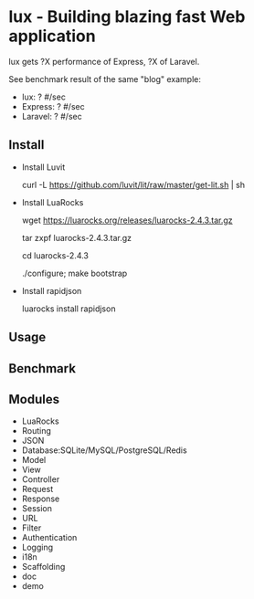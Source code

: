 # lux - Building blazing fast Web application
lux gets ?X performance of Express, ?X of Laravel.

See benchmark result of the same "blog" example:
- lux: ? #/sec
- Express: ? #/sec
- Laravel: ? #/sec

## Install
- Install Luvit

    curl -L https://github.com/luvit/lit/raw/master/get-lit.sh | sh

- Install LuaRocks

    wget https://luarocks.org/releases/luarocks-2.4.3.tar.gz

    tar zxpf luarocks-2.4.3.tar.gz

    cd luarocks-2.4.3

    ./configure; make bootstrap

- Install rapidjson

    luarocks install rapidjson

## Usage

## Benchmark

## Modules
- LuaRocks
- Routing
- JSON
- Database:SQLite/MySQL/PostgreSQL/Redis
- Model
- View
- Controller
- Request
- Response
- Session
- URL
- Filter
- Authentication
- Logging
- i18n
- Scaffolding
- doc
- demo